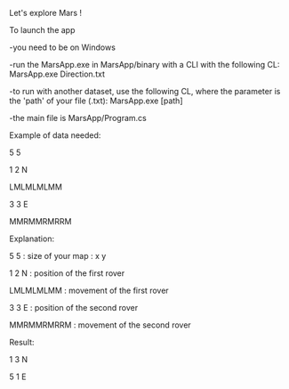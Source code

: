 Let's explore Mars !

To launch the app

-you need to be on Windows

-run the MarsApp.exe in MarsApp/binary with a CLI with the following CL: MarsApp.exe Direction.txt

-to run with another dataset, use the following CL, where the parameter is the 'path' of your file (.txt): MarsApp.exe [path]

-the main file is MarsApp/Program.cs

Example of data needed:

5 5

1 2 N

LMLMLMLMM

3 3 E

MMRMMRMRRM


Explanation:

5 5 : size of your map : x y

1 2 N : position of the first rover

LMLMLMLMM : movement of the first rover

3 3 E : position of the second rover

MMRMMRMRRM : movement of the second rover

Result:

1 3 N

5 1 E
